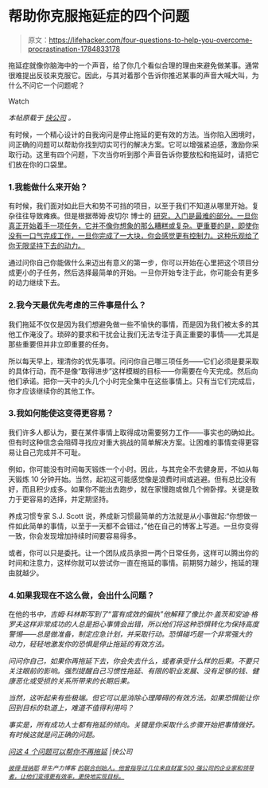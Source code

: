 # 帮助你克服拖延症的四个问题

> 原文：<https://lifehacker.com/four-questions-to-help-you-overcome-procrastination-1784833178>

拖延症就像你脑海中的一个声音，给了你几个看似合理的理由来避免做某事。通常很难提出反驳来克服它。因此，与其对着那个告诉你推迟某事的声音大喊大叫，为什么不问它一个问题呢？

Watch

*本帖原载于* [*快公司*](http://www.fastcompany.com/3058529/how-to-be-a-success-at-everything/asking-these-4-questions-can-help-you-stop-procrastinating) *。*

有时候，一个精心设计的自我询问是停止拖延的更有效的方法。当你陷入困境时，问正确的问题可以帮助你找到切实可行的解决方案。它可以增强紧迫感，激励你采取行动。这里有四个问题，下次当你听到那个声音告诉你要放松和拖延时，请把它们放在你的口袋里。

### 1.我能做什么来开始？

有时候，我们面对如此巨大和势不可挡的项目，以至于我们不知道从哪里开始。复杂往往导致瘫痪。但是根据蒂姆·皮切尔 博士的 [研究，入门是最难的部分。一旦你真正开始着手一项任务，它并不像你想象的那么糟糕或复杂。更重要的是，即使你没有一口气完成工作，一旦你完成了一大块，你会感觉更有控制力。这种乐观给了你无限坚持下去的动力。](https://www.psychologytoday.com/blog/dont-delay/200803/just-get-started)

通过问你自己你能做什么来迈出有意义的第一步，你可以开始在心里把这个项目分成更小的子任务，然后选择最简单的开始。一旦你开始专注于此，你可能会有更多的动力继续下去。

### 2.我今天最优先考虑的三件事是什么？

我们拖延不仅仅是因为我们想避免做一些不愉快的事情，而是因为我们被太多的其他工作淹没了。琐碎的要求和干扰会让我们无法专注于真正重要的事情——尤其是那些重要但并非立即重要的任务。

所以每天早上，理清你的优先事项。问问你自己哪三项任务——它们必须是要采取的具体行动，而不是像“取得进步”这样模糊的目标——你需要在今天完成。然后向他们承诺。把你一天中的头几个小时完全集中在这些事情上。只有当它们完成后，你才应该继续你的其他工作。

### 3.我如何能使这变得更容易？

我们许多人都认为，要在某件事情上取得成功需要努力工作——事实也的确如此。但有时这种信念会阻碍寻找应对重大挑战的简单解决方案。让困难的事情变得更容易让自己完成并不可耻。

例如，你可能没有时间每天锻炼一个小时。因此，与其完全不去健身房，不如从每天锻炼 10 分钟开始。当然，起初这可能感觉像是浪费时间或逃避。但有总比没有好，而且积少成多。如果你不能出去跑步，就在家慢跑或做几个俯卧撑。关键是致力于更容易的选择，并定期坚持。

养成习惯专家 S.J. Scott 说，养成新习惯最简单的方法就是从小事做起:“你想做一件如此简单的事情，以至于一天都不会错过，”他在自己的博客上写道。一旦你变得一致，你会发现增加持续时间要容易得多。

或者，你可以只是委托。让一个团队成员承担一两个日常任务，这样可以腾出你的时间和注意力，这样你就可以尝试你一直在拖延的事情。前期努力越少，拖延的理由就越少。

### 4.如果我现在不这么做，会出什么问题？

在他的书[](https://www.amazon.com/Great-Choice-Uncertainty-Luck-Why-Despite/dp/0062120999?asc_campaign=InlineText&asc_refurl=https://lifehacker.com/four-questions-to-help-you-overcome-procrastination-1784833178&asc_source=&tag=kinjalifehackerlink-20)*中，吉姆·科林斯写到了“富有成效的偏执”他解释了像比尔·盖茨和安迪·格罗夫这样非常成功的人总是担心事情会出错，所以他们将这种恐惧转化为保持高度警惕——总是做准备，制定应急计划，并采取行动。恐惧碰巧是一个非常强大的动力，轻轻地激发你的恐惧是停止拖延的有效方法。*

*问问你自己，如果你再拖延下去，你会失去什么，或者承受什么样的后果。不要只关注眼前的影响。强烈提醒自己习惯性拖延、有限的职业发展、没有足够的钱、健康恶化或受损的关系所带来的长期后果。*

*当然，这听起来有些极端。但它可以是消除心理障碍的有效方法。如果恐惧能让你回到目标的轨道上，难道不值得利用吗？*

*事实是，所有成功人士都有拖延的倾向。关键是你采取什么步骤开始把事情做好。有时候这就是问正确的问题。*

*[问这 4 个问题可以帮你不再拖延](http://www.fastcompany.com/3058529/how-to-be-a-success-at-everything/asking-these-4-questions-can-help-you-stop-procrastinating) |快公司*

*[<small>*彼得·班纳耶*</small>](https://twitter.com/successiswhat) <small>*是生产力博客*</small> [<small>*的联合创始人。他曾指导过几位来自财富 500 强公司的企业家和领导者，让他们变得更有效率，更快地实现目标。*</small>](http://successiswhat.com/)*